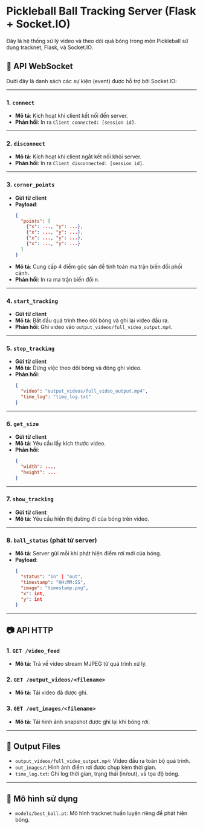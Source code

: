 
# Pickleball Ball Tracking Server (Flask + Socket.IO)

Đây là hệ thống xử lý video và theo dõi quả bóng trong môn Pickleball sử dụng tracknet, Flask, và Socket.IO.

## 📡 API WebSocket

Dưới đây là danh sách các sự kiện (event) được hỗ trợ bởi Socket.IO:

---

### 1. `connect`

- **Mô tả**: Kích hoạt khi client kết nối đến server.
- **Phản hồi**: In ra `Client connected: [session id]`.

---

### 2. `disconnect`

- **Mô tả**: Kích hoạt khi client ngắt kết nối khỏi server.
- **Phản hồi**: In ra `Client disconnected: [session id]`.

---

### 3. `corner_points`

- **Gửi từ client**
- **Payload**: 
  ```json
  {
    "points": [
      {"x": ..., "y": ...},
      {"x": ..., "y": ...},
      {"x": ..., "y": ...},
      {"x": ..., "y": ...}
    ]
  }
  ```
- **Mô tả**: Cung cấp 4 điểm góc sân để tính toán ma trận biến đổi phối cảnh.
- **Phản hồi**: In ra ma trận biến đổi `H`.

---

### 4. `start_tracking`

- **Gửi từ client**
- **Mô tả**: Bắt đầu quá trình theo dõi bóng và ghi lại video đầu ra.
- **Phản hồi**: Ghi video vào `output_videos/full_video_output.mp4`.

---

### 5. `stop_tracking`

- **Gửi từ client**
- **Mô tả**: Dừng việc theo dõi bóng và đóng ghi video.
- **Phản hồi**: 
  ```json
  {
    "video": "output_videos/full_video_output.mp4",
    "time_log": "time_log.txt"
  }
  ```

---

### 6. `get_size`

- **Gửi từ client**
- **Mô tả**: Yêu cầu lấy kích thước video.
- **Phản hồi**:
  ```json
  {
    "width": ..., 
    "height": ...
  }
  ```

---

### 7. `show_tracking`

- **Gửi từ client**
- **Mô tả**: Yêu cầu hiển thị đường đi của bóng trên video.

---

### 8. `ball_status` (phát từ server)

- **Mô tả**: Server gửi mỗi khi phát hiện điểm rơi mới của bóng.
- **Payload**:
  ```json
  {
    "status": "in" | "out",
    "timestamp": "HH:MM:SS",
    "image": "timestamp.png",
    "x": int,
    "y": int
  }
  ```

---

## 📷 API HTTP

### 1. `GET /video_feed`

- **Mô tả**: Trả về video stream MJPEG từ quá trình xử lý.

### 2. `GET /output_videos/<filename>`

- **Mô tả**: Tải video đã được ghi.

### 3. `GET /out_images/<filename>`

- **Mô tả**: Tải hình ảnh snapshot được ghi lại khi bóng rơi.

---

## 📁 Output Files

- `output_videos/full_video_output.mp4`: Video đầu ra toàn bộ quá trình.
- `out_images/`: Hình ảnh điểm rơi được chụp kèm thời gian.
- `time_log.txt`: Ghi log thời gian, trạng thái (in/out), và tọa độ bóng.

---

## 🧠 Mô hình sử dụng

- `models/best_ball.pt`: Mô hình tracknet huấn luyện riêng để phát hiện bóng.

